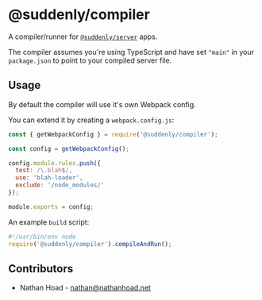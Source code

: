 # @suddenly/compiler

A compiler/runner for [`@suddenly/server`](https://www.npmjs.com/package/@suddenly/server) apps.

The compiler assumes you're using TypeScript and have set `"main"` in your `package.json` to point to your compiled server file.

## Usage

By default the compiler will use it's own Webpack config.

You can extend it by creating a `webpack.config.js`:

```js
const { getWebpackConfig } = require('@suddenly/compiler');

const config = getWebpackConfig();

config.module.rules.push({
  test: /\.blah$/,
  use: 'blah-loader',
  exclude: '/node_modules/'
});

module.exports = config;
```

An example `build` script:

```js
#!/usr/bin/env node
require('@suddenly/compiler').compileAndRun();
```

## Contributors

- Nathan Hoad - [nathan@nathanhoad.net](mailto:nathan@nathanhoad.net)
